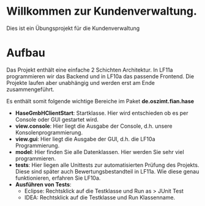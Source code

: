 # Willkommen zur Kundenverwaltung.
Dies ist ein Übungsprojekt für die Kundenverwaltung

# Aufbau
Das Projekt enthält eine einfache 2 Schichten Architektur. In LF11a programmieren wir das Backend und in LF10a das passende Frontend. Die Projekte laufen aber unabhängig und werden erst am Ende zusammengeführt.

Es enthält somit folgende wichtige Bereiche im Paket **de.oszimt.fian.hase**

* **HaseGmbHClientStart**: Startklasse. Hier wird entschieden ob es per Console oder GUI gestartet wird.
* **view.console**: Hier liegt die Ausgabe der Console, d.h. unsere Konsolenprogrammierung.
* **view.gui**: Hier liegt die Ausgabe der GUI, d.h. die LF10a Programmierung.
* **model**: Hier finden Sie alle Datenklassen. Hier werden Sie sehr viel programmieren.
* **tests**: Hier liegen alle Unittests zur automatisierten Prüfung des Projekts. Diese sind später auch Bewertungsbestandteil in LF11a. Wie diese genau funktionieren, erfahren Sie LF10a.
* **Ausführen von Tests**:
  * Eclipse: Rechtsklick auf die Testklasse und Run as > JUnit Test
  * IDEA: Rechtsklick auf die Testklasse und Run Klassenname.